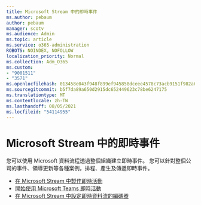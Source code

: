 ```yaml
---
title: Microsoft Stream 中的即時事件
ms.author: pebaum
author: pebaum
manager: scotv
ms.audience: Admin
ms.topic: article
ms.service: o365-administration
ROBOTS: NOINDEX, NOFOLLOW
localization_priority: Normal
ms.collection: Adm_O365
ms.custom:
- "9001511"
- "3571"
ms.openlocfilehash: 013458e043f948f899ef945858dceee4578c73acb9151f982a6ca010a5683f52
ms.sourcegitcommit: b5f7da89a650d2915dc652449623c78be6247175
ms.translationtype: MT
ms.contentlocale: zh-TW
ms.lasthandoff: 08/05/2021
ms.locfileid: "54114955"
---
```

# <a name="live-events-in-microsoft-stream"></a>Microsoft Stream 中的即時事件

您可以使用 Microsoft 資料流程透過整個組織建立即時事件。 您可以針對整個公司的事件、領導更新等各種案例，排程、產生及傳遞即時事件。

- [在 Microsoft Stream 中製作即時活動](https://docs.microsoft.com/stream/live-create-event)
- [開始使用 Microsoft Teams 即時活動](https://support.office.com/article/get-started-with-microsoft-teams-live-events-d077fec2-a058-483e-9ab5-1494afda578a)
- [在 Microsoft Stream 中設定即時資料流的編碼器](https://docs.microsoft.com/stream/live-encoder-setup)
